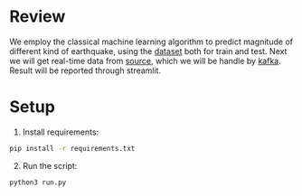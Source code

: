 # Review

We employ the classical machine learning algorithm to predict magnitude of different kind of earthquake, using the [dataset](https://www.kaggle.com/datasets/warcoder/earthquake-dataset?select=earthquake_data.csv) both for train and test. Next we will get real-time data from [source](https://earthquake.usgs.gov/fdsnws/event/1/#methods), which we will be handle by [kafka](https://kafka.apache.org/). Result will be reported through streamlit.

# Setup 

1. Install requirements:
```bash
pip install -r requirements.txt
```

2. Run the script:
```bash
python3 run.py
```